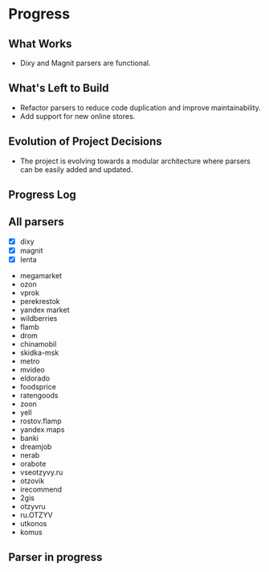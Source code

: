 # Progress

## What Works
- Dixy and Magnit parsers are functional.

## What's Left to Build
- Refactor parsers to reduce code duplication and improve maintainability.
- Add support for new online stores.


## Evolution of Project Decisions
- The project is evolving towards a modular architecture where parsers can be easily added and updated.

## Progress Log

## All parsers
- [x] dixy
- [x] magnit
- [x] lenta
- megamarket
- ozon
- vprok
- perekrestok
- yandex market
- wildberries
- flamb
- drom
- chinamobil
- skidka-msk
- metro
- mvideo
- eldorado
- foodsprice
- ratengoods
- zoon
- yell
- rostov.flamp
- yandex maps
- banki
- dreamjob
- nerab
- orabote
- vseotzyvy.ru
- otzovik
- irecommend
- 2gis
- otzyvru
- ru.OTZYV
- utkonos
- komus

## Parser in progress
